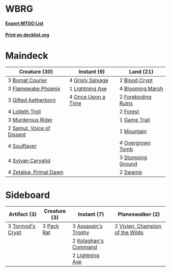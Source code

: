 # WBRG

#### [Export MTGO List](../collection/WBRG/WBRG.txt)
#### [Print on decklist.org](http://decklist.org/?deckmain=2%09Blood%20Crypt%0A4%09Blooming%20Marsh%0A3%09Bomat%20Courier%0A3%09Flamewake%20Phoenix%0A2%09Foreboding%20Ruins%0A2%09Forest%0A1%09Game%20Trail%0A3%09Gifted%20Aetherborn%0A4%09Grisly%20Salvage%0A1%09Lightning%20Axe%0A4%09Lotleth%20Troll%0A1%09Mountain%0A3%09Murderous%20Rider%0A4%09Once%20Upon%20a%20Time%0A4%09Overgrown%20Tomb%0A2%09Samut,%20Voice%20of%20Dissent%0A4%09Soulflayer%0A3%09Stomping%20Ground%0A2%09Swamp%0A4%09Sylvan%20Caryatid%0A4%09Zetalpa,%20Primal%20Dawn&deckside=3%09Assassin's%20Trophy%0A2%09Kolaghan's%20Command%0A2%09Lightning%20Axe%0A3%09Pack%20Rat%0A3%09Tormod's%20Crypt%0A2%09Vivien,%20Champion%20of%20the%20Wilds)
# Maindeck

|                                           Creature (30)                                            |                                         Instant (9)                                         |                                          Land (21)                                          |
|----------------------------------------------------------------------------------------------------|---------------------------------------------------------------------------------------------|---------------------------------------------------------------------------------------------|
|3 [Bomat Courier](http://gatherer.wizards.com/Pages/Card/Details.aspx?multiverseid=417772)          |4 [Grisly Salvage](http://gatherer.wizards.com/Pages/Card/Details.aspx?multiverseid=405253)  |2 [Blood Crypt](http://gatherer.wizards.com/Pages/Card/Details.aspx?multiverseid=97102)      |
|3 [Flamewake Phoenix](http://gatherer.wizards.com/Pages/Card/Details.aspx?multiverseid=391834)      |1 [Lightning Axe](http://gatherer.wizards.com/Pages/Card/Details.aspx?multiverseid=409925)   |4 [Blooming Marsh](http://gatherer.wizards.com/Pages/Card/Details.aspx?multiverseid=417816)  |
|3 [Gifted Aetherborn](http://gatherer.wizards.com/Pages/Card/Details.aspx?multiverseid=423728)      |4 [Once Upon a Time](http://gatherer.wizards.com/Pages/Card/Details.aspx?multiverseid=473131)|2 [Foreboding Ruins](http://gatherer.wizards.com/Pages/Card/Details.aspx?multiverseid=410040)|
|4 [Lotleth Troll](http://gatherer.wizards.com/Pages/Card/Details.aspx?multiverseid=405289)          |                                                                                             |2 [Forest](http://gatherer.wizards.com/Pages/Card/Details.aspx?multiverseid=439860)          |
|3 [Murderous Rider](http://gatherer.wizards.com/Pages/Card/Details.aspx?multiverseid=473059)        |                                                                                             |1 [Game Trail](http://gatherer.wizards.com/Pages/Card/Details.aspx?multiverseid=410044)      |
|2 [Samut, Voice of Dissent](http://gatherer.wizards.com/Pages/Card/Details.aspx?multiverseid=426907)|                                                                                             |1 [Mountain](http://gatherer.wizards.com/Pages/Card/Details.aspx?multiverseid=439859)        |
|4 [Soulflayer](http://gatherer.wizards.com/Pages/Card/Details.aspx?multiverseid=391928)             |                                                                                             |4 [Overgrown Tomb](http://gatherer.wizards.com/Pages/Card/Details.aspx?multiverseid=405103)  |
|4 [Sylvan Caryatid](http://gatherer.wizards.com/Pages/Card/Details.aspx?multiverseid=373624)        |                                                                                             |3 [Stomping Ground](http://gatherer.wizards.com/Pages/Card/Details.aspx?multiverseid=405110) |
|4 [Zetalpa, Primal Dawn](http://gatherer.wizards.com/Pages/Card/Details.aspx?multiverseid=439687)   |                                                                                             |2 [Swamp](http://gatherer.wizards.com/Pages/Card/Details.aspx?multiverseid=439858)           |


# Sideboard

|                                       Artifact (3)                                        |                                    Creature (3)                                     |                                          Instant (7)                                          |                                             Planeswalker (2)                                             |
|-------------------------------------------------------------------------------------------|-------------------------------------------------------------------------------------|-----------------------------------------------------------------------------------------------|----------------------------------------------------------------------------------------------------------|
|3 [Tormod's Crypt](http://gatherer.wizards.com/Pages/Card/Details.aspx?multiverseid=389723)|3 [Pack Rat](http://gatherer.wizards.com/Pages/Card/Details.aspx?multiverseid=253624)|3 [Assassin's Trophy](http://gatherer.wizards.com/Pages/Card/Details.aspx?multiverseid=452902) |2 [Vivien, Champion of the Wilds](http://gatherer.wizards.com/Pages/Card/Details.aspx?multiverseid=461107)|
|                                                                                           |                                                                                     |2 [Kolaghan's Command](http://gatherer.wizards.com/Pages/Card/Details.aspx?multiverseid=394613)|                                                                                                          |
|                                                                                           |                                                                                     |2 [Lightning Axe](http://gatherer.wizards.com/Pages/Card/Details.aspx?multiverseid=409925)     |                                                                                                          |

